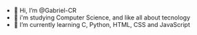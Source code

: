 - 👋 Hi, I’m @Gabriel-CR
- 👀 i'm studying Computer Science, and like all about tecnology
- 🌱 I’m currently learning C, Python, HTML, CSS and JavaScript

<!---
Gabriel-CR/Gabriel-CR is a ✨ special ✨ repository because its `README.md` (this file) appears on your GitHub profile.
You can click the Preview link to take a look at your changes.
--->

